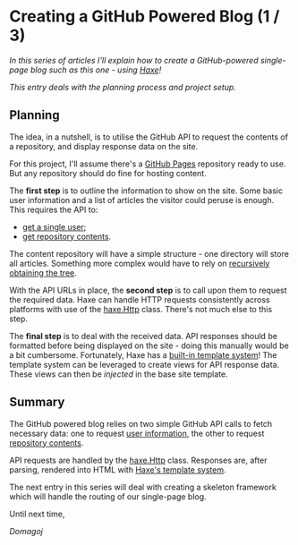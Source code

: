 # Creating a GitHub Powered Blog (1 / 3)

_In this series of articles I'll explain how to create a GitHub-powered single-page blog such as this one - using [Haxe][1]!_

_This entry deals with the planning process and project setup._

## Planning

The idea, in a nutshell, is to utilise the GitHub API to request the contents of a repository, and display response data on the site.

For this project, I'll assume there's a [GitHub Pages][2] repository ready to use. But any repository should do fine for hosting content.

The **first step** is to outline the information to show on the site. Some basic user information and a list of articles the visitor could peruse is enough. This requires the API to:

* [get a single user][3];
* [get repository contents][4].

The content repository will have a simple structure - one directory will store all articles. Something more complex would have to rely on [recursively obtaining the tree][5].

With the API URLs in place, the **second step** is to call upon them to request the required data. Haxe can handle HTTP requests consistently across platforms with use of the [haxe.Http][6] class. There's not much else to this step.

The **final step** is to deal with the received data. API responses should be formatted before being displayed on the site - doing this manually would be a bit cumbersome. Fortunately, Haxe has a [built-in template system][7]! The template system can be leveraged to create views for API response data. These views can then be _injected_ in the base site template.

## Summary

The GitHub powered blog relies on two simple GitHub API calls to fetch necessary data: one to request [user information][3], the other to request [repository contents][4].

API requests are handled by the [haxe.Http][6] class. Responses are, after parsing, rendered into HTML with [Haxe's template system][7].

The next entry in this series will deal with creating a skeleton framework which will handle the routing of our single-page blog.

Until next time,

_Domagoj_

[1]: http://www.haxe.org/
[2]: https://pages.github.com/
[3]: https://developer.github.com/v3/users/#get-a-single-user
[4]: https://developer.github.com/v3/repos/contents/#get-contents
[5]: https://developer.github.com/v3/git/trees/
[6]: http://api.haxe.org/haxe/Http.html
[7]: http://haxe.org/manual/std-template.html